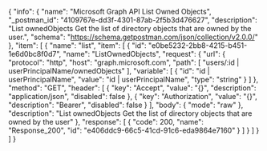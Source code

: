 {
  "info": {
    "name": "Microsoft Graph API List Owned Objects",
    "_postman_id": "4109767e-dd3f-4301-87ab-2f5b3d476627",
    "description": "List ownedObjects Get the list of directory objects that are owned by the user.",
    "schema": "https://schema.getpostman.com/json/collection/v2.0.0/"
  },
  "item": [
    {
      "name": "list",
      "item": [
        {
          "id": "e0be5232-2bb8-4215-b451-1e6d0bc8f0d7",
          "name": "ListOwnedObjects",
          "request": {
            "url": {
              "protocol": "http",
              "host": "graph.microsoft.com",
              "path": [
                "users/:id | userPrincipalName/ownedObjects"
              ],
              "variable": [
                {
                  "id": "id | userPrincipalName",
                  "value": "id | userPrincipalName",
                  "type": "string"
                }
              ]
            },
            "method": "GET",
            "header": [
              {
                "key": "Accept",
                "value": "{}",
                "description": "application/json",
                "disabled": false
              },
              {
                "key": "Authorization",
                "value": "{}",
                "description": "Bearer",
                "disabled": false
              }
            ],
            "body": {
              "mode": "raw"
            },
            "description": "List ownedObjects Get the list of directory objects that are owned by the user"
          },
          "response": [
            {
              "code": 200,
              "name": "Response_200",
              "id": "e406ddc9-66c5-41cd-91c6-eda9864e7160"
            }
          ]
        }
      ]
    }
  ]
}